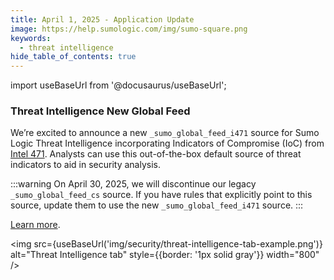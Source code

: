 ```yaml
---
title: April 1, 2025 - Application Update
image: https://help.sumologic.com/img/sumo-square.png
keywords:
  - threat intelligence
hide_table_of_contents: true    
---
```


import useBaseUrl from '@docusaurus/useBaseUrl';

### Threat Intelligence New Global Feed

We’re excited to announce a new `_sumo_global_feed_i471` source for Sumo Logic Threat Intelligence incorporating Indicators of Compromise (IoC) from [Intel 471](https://intel471.com/). Analysts can use this out-of-the-box default source of threat indicators to aid in security analysis.

:::warning
On April 30, 2025, we will discontinue our legacy `_sumo_global_feed_cs` source. If you have rules that explicitly point to this source, update them to use the new `_sumo_global_feed_i471` source.
:::

[Learn more](/docs/security/threat-intelligence/about-threat-intelligence/#sumo-logic-global-feed-source).

<img src={useBaseUrl('img/security/threat-intelligence-tab-example.png')} alt="Threat Intelligence tab" style={{border: '1px solid gray'}} width="800" />
